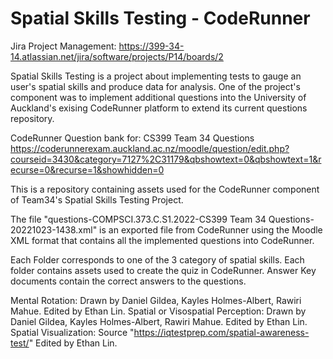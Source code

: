 # Spatial Skills Testing - CodeRunner

Jira Project Management:
https://399-34-14.atlassian.net/jira/software/projects/P14/boards/2


Spatial Skills Testing is a project about implementing tests to gauge an user's spatial skills and produce data for analysis. One of the project's component was to implement additional questions into the University of Auckland's exising CodeRunner platform to extend its current questions repository.

CodeRunner Question bank for: CS399 Team 34 Questions
https://coderunnerexam.auckland.ac.nz/moodle/question/edit.php?courseid=3430&category=7127%2C31179&qbshowtext=0&qbshowtext=1&recurse=0&recurse=1&showhidden=0


This is a repository containing assets used for the CodeRunner component of Team34's Spatial Skills Testing Project.


The file "questions-COMPSCI.373.C.S1.2022-CS399 Team 34 Questions-20221023-1438.xml" is an exported file from CodeRunner using the Moodle XML format that contains all the implemented questions into CodeRunner.

Each Folder corresponds to one of the 3 category of spatial skills. 
Each folder contains assets used to create the quiz in CodeRunner.
Answer Key documents contain the correct answers to the questions.


Mental Rotation: Drawn by Daniel Gildea, Kayles Holmes-Albert, Rawiri Mahue. Edited by Ethan Lin.
Spatial or Visospatial Perception: Drawn by Daniel Gildea, Kayles Holmes-Albert, Rawiri Mahue. Edited by Ethan Lin.
Spatial Visualization: Source "https://iqtestprep.com/spatial-awareness-test/" Edited by Ethan Lin.
